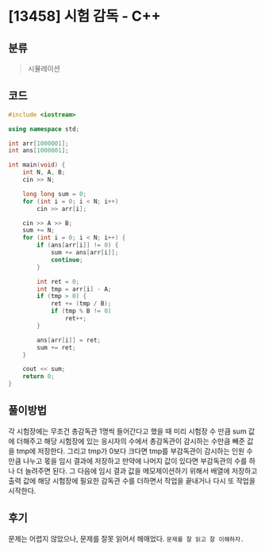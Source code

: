 # [13458] 시험 감독 - C++

## 분류
> 시뮬레이션

## 코드
```c++
#include <iostream>

using namespace std;

int arr[1000001];
int ans[1000001];

int main(void) {
	int N, A, B;
	cin >> N;

	long long sum = 0;
	for (int i = 0; i < N; i++)
		cin >> arr[i];

	cin >> A >> B;
	sum += N;
	for (int i = 0; i < N; i++) {
		if (ans[arr[i]] != 0) {
			sum += ans[arr[i]];
			continue;
		}

		int ret = 0;
		int tmp = arr[i] - A;
		if (tmp > 0) {
			ret += (tmp / B);
			if (tmp % B != 0)
				ret++;
		}

		ans[arr[i]] = ret;
		sum += ret;
	}

	cout << sum;
	return 0;
}
```

## 풀이방법
각 시험장에는 무조건 총감독관 1명씩 들어간다고 했을 때 미리 시험장 수 만큼 sum 값에 더해주고
해당 시험장에 있는 응시자의 수에서 총감독관이 감시하는 수만큼 빼준 값을 tmp에 저장한다.
그리고 tmp가 0보다 크다면 tmp를 부감독관이 감시하는 인원 수만큼 나누고 몫을 임시 결과에 저장하고
만약에 나머지 값이 있다면 부감독관의 수를 하나 더 늘려주면 된다.
그 다음에 임시 결과 값을 메모제이션하기 위해서 배열에 저장하고
출력 값에 해당 시험장에 필요한 감독관 수를 더하면서 작업을 끝내거나 다시 또 작업을 시작한다.
  
## 후기
문제는 어렵지 않았으나, 문제를 잘못 읽어서 헤매었다.
`문제를 잘 읽고 잘 이해하자.`